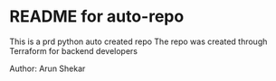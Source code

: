 # README for auto-repo
This is a prd python auto created repo
The repo was created through Terraform for backend developers

Author: Arun Shekar